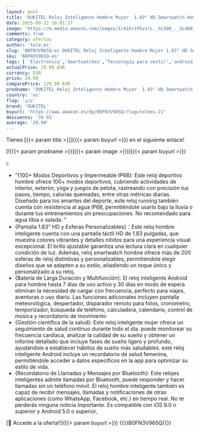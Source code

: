 ```yaml
---
layout: post
title: 'OUKITEL Reloj Inteligente Hombre Mujer  1.83" HD Smartwatch Hombre Mujer con Llamadas Bluetooth  100+ Modos Deportivos Smart Watch  SpO2/Pulsómetro/Monitor de Sueño Impermeable IP68 para Android iOS'
date: 2025-09-22 10:01:17
image: 'https://m.media-amazon.com/images/I/41hriPGvsrL._SL500_._SL400_.jpg'
comments: true
category: ofertas
author: 'tole.es'
slug: 'B0FN3V965Q-es OUKITEL Reloj Inteligente Hombre Mujer 1.83" HD Smartwatch...'
sku: 'B0FN3V965Q-es'
tags: [ 'Electrónica','Smartwatches','Tecnología para vestir','android','oukitel','🇪🇸', ]
actualPrice: 29.99 EUR
currency: EUR
price: 29.99
comparePrice: 129.99 EUR
prodname: 'OUKITEL Reloj Inteligente Hombre Mujer  1.83" HD Smartwatch Hombre Mujer con Llamadas Bluetooth  100+ Modos Deportivos Smart Watch  SpO2/Pulsómetro/Monitor de Sueño Impermeable IP68 para Android iOS'
country: 'es'
flag: '🇪🇸'
brand: 'OUKITEL'
buyurl: 'https://www.amazon.es/dp/B0FN3V965Q/?tag=tolees-21'
descuento: '76.93'
average: '29.99'
---
```


Tienes [{{< param title >}}]({{< param buyurl >}}) en el siguiente enlace!

[![{{< param prodname >}}]({{< param image >}})]({{< param buyurl >}})

ℹ️:

- "{100+ Modos Deportivos y Impermeable IP68}: Este reloj deportivo hombre ofrece 100+ modos deportivos, cubriendo actividades de interior, exterior, yoga y juegos de pelota, rastreando con precisión tus pasos, tiempo, calorías quemadas, entre otras métricas diarias. Diseñado para los amantes del deporte, este reloj running también cuenta con resistencia al agua IP68, permitiéndote usarlo bajo la lluvia o durante tus entrenamientos sin preocupaciones. No recomendado para agua tibia o salada. "
- {Pantalla 1.83" HD y Esferas Personalizables}：Este reloj hombre inteligente cuenta con una pantalla táctil HD de 1.83 pulgadas, que muestra colores vibrantes y detalles nítidos para una experiencia visual excepcional. El brillo ajustable garantiza una lectura clara en cualquier condición de luz. Además, reloj smartwatch hombre ofrece más de 200 esferas de reloj distintivas y personalizables, permitiéndole elegir diseños que se adapten a su estilo, añadiendo un toque único y personalizado a su reloj.
- {Batería de Larga Duración y Multifunción}: El reloj inteligente Android para hombre hasta 7 días de uso activo y 30 días en modo de espera eliminan la necesidad de cargar con frecuencia, perfecto para viajes, aventuras o uso diario. Las funciones adicionales incluyen pantalla meteorológica, despertador, disparador remoto para fotos, cronómetro, temporizador, búsqueda de teléfono, calculadora, calendario, control de música y recordatorio de movimiento
- {Gestión científica de la salud}: Este reloj inteligente mujer ofrece un seguimiento de salud continuo durante todo el día. puede monitorear su frecuencia cardíaca, analizar la calidad de su sueño y obtener un informe detallado que incluye fases de sueño ligero y profundo, ayudándole a establecer hábitos de sueño más saludables. este reloj inteligente Android incluye un recordatorio de salud femenina, permitiéndole acceder a datos específicos en la app para optimizar su estilo de vida.
- {Recordatorio de Llamadas y Mensajes por Bluetooth}: Este relojes inteligentes admite llamadas por Bluetooth, puede responder y hacer llamadas sin un teléfono móvil. El reloj hombre inteligente también es capaz de recibir mensajes, llamadas y notificaciones de otras aplicaciones (como WhatsApp, Facebook, etc.) en tiempo real. No te perderás ninguna noticia importante. Es compatible con iOS 9.0 o superior y Android 5.0 o superior,

[🛒 Accede a la oferta!!]({{< param buyurl >}})
{{<world>}}B0FN3V965Q{{</world>}}
